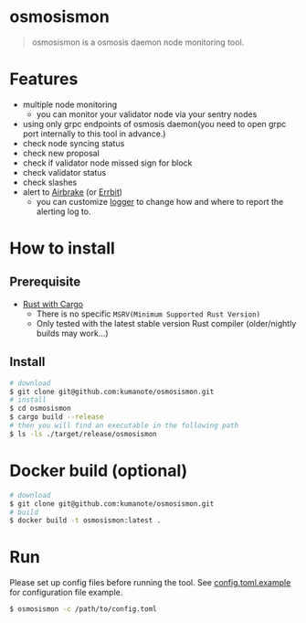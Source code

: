 # osmosismon

> osmosismon is a osmosis daemon node monitoring tool.

# Features

- multiple node monitoring
  - you can monitor your validator node via your sentry nodes
- using only grpc endpoints of osmosis daemon(you need to open grpc port internally to this tool in advance.) 
- check node syncing status
- check new proposal
- check if validator node missed sign for block
- check validator status
- check slashes
- alert to [Airbrake](https://airbrake.io/) (or [Errbit](https://github.com/errbit/errbit))
  - you can customize [logger](https://github.com/kumanote/logger-rs) to change how and where to report the alerting log to.

# How to install

## Prerequisite

- [Rust with Cargo](http://rust-lang.org)
  - There is no specific `MSRV(Minimum Supported Rust Version)` 
  - Only tested with the latest stable version Rust compiler (older/nightly builds may work...)

## Install

```bash
# download
$ git clone git@github.com:kumanote/osmosismon.git
# install
$ cd osmosismon
$ cargo build --release
# then you will find an executable in the following path
$ ls -ls ./target/release/osmosismon
```

# Docker build (optional)

```bash
# download
$ git clone git@github.com:kumanote/osmosismon.git
# build
$ docker build -t osmosismon:latest .
```

# Run

Please set up config files before running the tool.
See [config.toml.example](config.toml.example) for configuration file example.

```bash
$ osmosismon -c /path/to/config.toml
```

